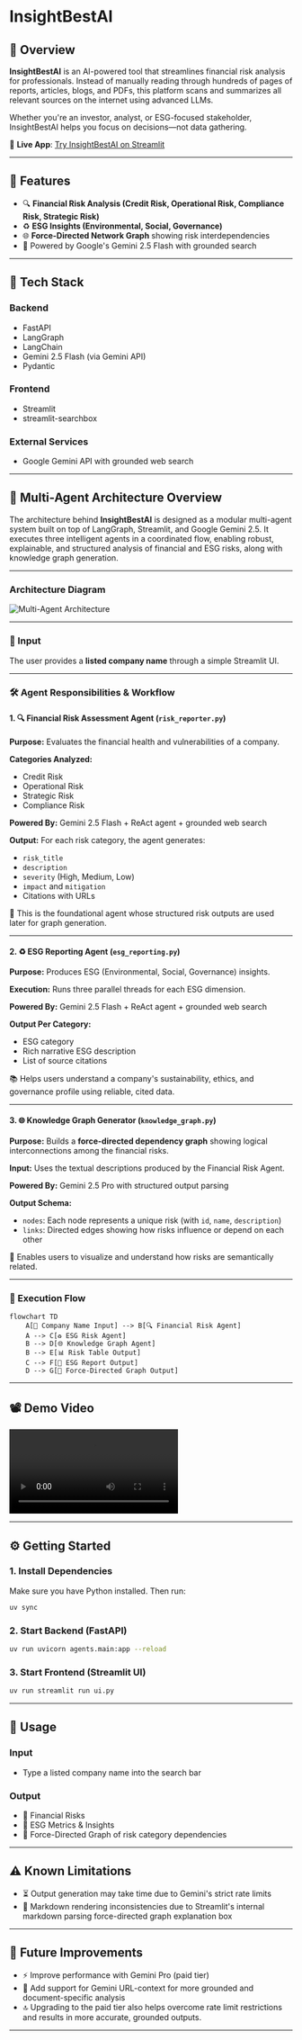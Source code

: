 # InsightBestAI

## 📌 Overview

**InsightBestAI** is an AI-powered tool that streamlines financial risk analysis for professionals. Instead of manually reading through hundreds of pages of reports, articles, blogs, and PDFs, this platform scans and summarizes all relevant sources on the internet using advanced LLMs.

Whether you're an investor, analyst, or ESG-focused stakeholder, InsightBestAI helps you focus on decisions—not data gathering.

🔗 **Live App**: [Try InsightBestAI on Streamlit](https://financial-risk-assessment-reporting-prthm2910.streamlit.app/)

---

## 🚀 Features

* 🔍 **Financial Risk Analysis (Credit Risk, Operational Risk, Compliance Risk, Strategic Risk)**
* ♻️ **ESG Insights (Environmental, Social, Governance)**
* 🌐 **Force-Directed Network Graph** showing risk interdependencies
* 🧠 Powered by Google's Gemini 2.5 Flash with grounded search

---

## 🧱 Tech Stack

### Backend

* FastAPI
* LangGraph
* LangChain
* Gemini 2.5 Flash (via Gemini API)
* Pydantic

### Frontend

* Streamlit
* streamlit-searchbox

### External Services

* Google Gemini API with grounded web search

---

## 🧠 Multi-Agent Architecture Overview

The architecture behind **InsightBestAI** is designed as a modular multi-agent system built on top of LangGraph, Streamlit, and Google Gemini 2.5. It executes three intelligent agents in a coordinated flow, enabling robust, explainable, and structured analysis of financial and ESG risks, along with knowledge graph generation.

---
### Architecture Diagram

![Multi-Agent Architecture](assets/workflow_graph.png)

---

### 🎯 Input

The user provides a **listed company name** through a simple Streamlit UI.

---

### 🛠️ Agent Responsibilities & Workflow

#### 1. 🔍 Financial Risk Assessment Agent (`risk_reporter.py`)

**Purpose:** Evaluates the financial health and vulnerabilities of a company.

**Categories Analyzed:**

- Credit Risk
- Operational Risk
- Strategic Risk
- Compliance Risk

**Powered By:** Gemini 2.5 Flash + ReAct agent + grounded web search

**Output:** For each risk category, the agent generates:

- `risk_title`
- `description`
- `severity` (High, Medium, Low)
- `impact` and `mitigation`
- Citations with URLs

🧩 This is the foundational agent whose structured risk outputs are used later for graph generation.

---

#### 2. ♻️ ESG Reporting Agent (`esg_reporting.py`)

**Purpose:** Produces ESG (Environmental, Social, Governance) insights.

**Execution:** Runs three parallel threads for each ESG dimension.

**Powered By:** Gemini 2.5 Flash + ReAct agent + grounded web search

**Output Per Category:**

- ESG category
- Rich narrative ESG description
- List of source citations

📚 Helps users understand a company's sustainability, ethics, and governance profile using reliable, cited data.

---

#### 3. 🌐 Knowledge Graph Generator (`knowledge_graph.py`)

**Purpose:** Builds a **force-directed dependency graph** showing logical interconnections among the financial risks.

**Input:** Uses the textual descriptions produced by the Financial Risk Agent.

**Powered By:** Gemini 2.5 Pro with structured output parsing

**Output Schema:**

- `nodes`: Each node represents a unique risk (with `id`, `name`, `description`)
- `links`: Directed edges showing how risks influence or depend on each other

🔗 Enables users to visualize and understand how risks are semantically related.

---

### 🔄 Execution Flow

```mermaid
flowchart TD
    A[🏢 Company Name Input] --> B[🔍 Financial Risk Agent]
    A --> C[♻️ ESG Risk Agent]
    B --> D[🌐 Knowledge Graph Agent]
    B --> E[📊 Risk Table Output]
    C --> F[📘 ESG Report Output]
    D --> G[📡 Force-Directed Graph Output]
```
---

## 📽️ Demo Video

![Demo Video](assets/Financial_Risk_Assessment&Reporting_Demo.mp4)

---

## ⚙️ Getting Started

### 1. Install Dependencies

Make sure you have Python installed. Then run:

```bash
uv sync  
```

### 2. Start Backend (FastAPI)

```bash
uv run uvicorn agents.main:app --reload
```

### 3. Start Frontend (Streamlit UI)

```bash
uv run streamlit run ui.py
```

---

## 🔧 Usage

### Input

* Type a listed company name into the search bar

### Output

* 🔹 Financial Risks
* 🔹 ESG Metrics & Insights
* 🔹 Force-Directed Graph of risk category dependencies

---

## ⚠️ Known Limitations

* ⏳ Output generation may take time due to Gemini's strict rate limits
* 🧾 Markdown rendering inconsistencies due to  Streamlit's internal markdown parsing force-directed graph explanation box

---

## 🧭 Future Improvements

* ⚡ Improve performance with Gemini Pro (paid tier)
* 🔗 Add support for Gemini URL-context for more grounded and document-specific analysis  
* 🔝 Upgrading to the paid tier also helps overcome rate limit restrictions and results in more accurate, grounded outputs.

---
